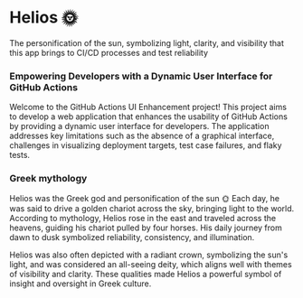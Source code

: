 # Helios :sun_with_face:
The personification of the sun, symbolizing light, clarity, and visibility that this app brings to CI/CD processes and test reliability

### Empowering Developers with a Dynamic User Interface for GitHub Actions

Welcome to the GitHub Actions UI Enhancement project! This project aims to develop a web application that enhances the usability of GitHub Actions by providing a dynamic user interface for developers. The application addresses key limitations such as the absence of a graphical interface, challenges in visualizing deployment targets, test case failures, and flaky tests.


### Greek mythology

Helios was the Greek god and personification of the sun :sun_with_face: Each day, he was said to drive a golden chariot across the sky, bringing light to the world. According to mythology, Helios rose in the east and traveled across the heavens, guiding his chariot pulled by four horses. His daily journey from dawn to dusk symbolized reliability, consistency, and illumination.

Helios was also often depicted with a radiant crown, symbolizing the sun's light, and was considered an all-seeing deity, which aligns well with themes of visibility and clarity. These qualities made Helios a powerful symbol of insight and oversight in Greek culture.
